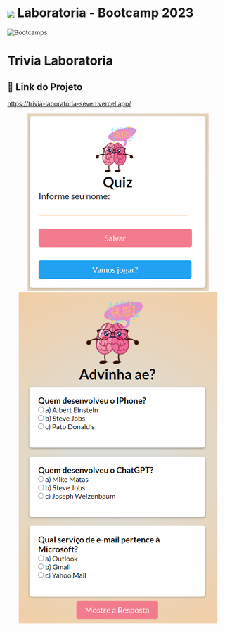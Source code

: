 <h1>
    <a href="https://www.laboratoria.la/br">
     <img align="center" width="40px" src="https://v.fastcdn.co/u/cf943cfe/52655001-0-Laboratoria-RGB-isot.png"></a>
    <span>Laboratoria - Bootcamp 2023</span>
</h1>

<img src="https://img.shields.io/static/v1?label=LAB&message=Laboratoria Bootcamp 2023&color=Ffe521&labelColor=202024" alt="Bootcamps" />

# Trivia Laboratoria

## 🔗 Link do Projeto
https://trivia-laboratoria-seven.vercel.app/

<div align="center">
    <img alt="Capa" src="/assets/img/img-1.png" />
    <img alt="Capa" src="/assets/img/img-2.png" />
</div>
